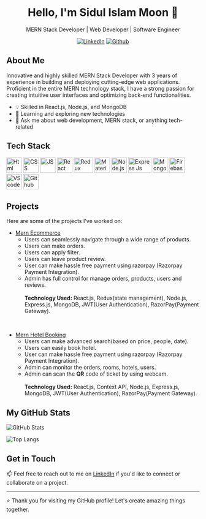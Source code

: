 <h1 align="center">Hello, I'm Sidul Islam Moon 👋</h1>
<p align="center">
  MERN Stack Developer | Web Developer | Software Engineer
</p>

<p align="center">
  <a href="https://www.linkedin.com/in/sidul567/"><img src="https://img.shields.io/badge/LinkedIn-0077B5?style=for-the-badge&logo=linkedin&logoColor=white" alt="LinkedIn"></a>
  <a href="https://github.com/sidul567"><img src="https://img.shields.io/badge/Github-010101?style=for-the-badge&logo=github&logoColor=white" alt="Github"></a>
</p>

## About Me
Innovative and highly skilled MERN Stack Developer with 3 years of experience in building and deploying cutting-edge web applications. Proficient in the entire MERN technology stack, I have a strong passion for creating intuitive user interfaces and optimizing back-end functionalities.

- 💡 Skilled in React.js, Node.js, and MongoDB
- 🌱 Learning and exploring new technologies
- 💬 Ask me about web development, MERN stack, or anything tech-related

## Tech Stack

<p align="left">
  <img src="https://upload.wikimedia.org/wikipedia/commons/6/61/HTML5_logo_and_wordmark.svg" alt="Html" width="40" height="40">
  <img src="https://upload.wikimedia.org/wikipedia/commons/d/d5/CSS3_logo_and_wordmark.svg" alt="CSS" width="40" height="40">
  <img src="https://i0.wp.com/theicom.org/wp-content/uploads/2016/03/js-logo.png" alt="JS" width="40" height="40">
  <img src="https://www.vectorlogo.zone/logos/reactjs/reactjs-icon.svg" alt="React" width="40" height="40">
  <img src="https://cdn.zapier.com/storage/blog/4ec8fc7dc3a75758a3913bab9e5a4fd8_2.500x278.png" alt="Redux" width="50" height="40">
  <img src="https://mui.com/static/logo.png" alt="Material UI" width="40" height="40">
  <img src="https://upload.wikimedia.org/wikipedia/commons/d/d9/Node.js_logo.svg" alt="Node.js" width="40" height="40">
  <img src="https://youteam.io/blog/wp-content/uploads/2022/04/expressjs_logo.png" alt="Express Js" width="60" height="40">
  <img src="https://www.vectorlogo.zone/logos/mongodb/mongodb-icon.svg" alt="MongoDB" width="40" height="40">
  <img src="https://www.vectorlogo.zone/logos/firebase/firebase-icon.svg" alt="Firebase" width="40" height="40">
  <img src="https://upload.wikimedia.org/wikipedia/commons/9/9a/Visual_Studio_Code_1.35_icon.svg" alt="VS code" width="40" height="40">
  <img src="https://upload.wikimedia.org/wikipedia/commons/9/91/Octicons-mark-github.svg" alt="Github" width="40" height="40">
</p>

## Projects

Here are some of the projects I've worked on:

- [Mern Ecommerce](https://github.com/sidul567/mern-ecommerce)
  - Users can seamlessly navigate through a wide range of products.
  - Users can make orders.
  - Users can apply filter.
  - Users can leave product review.
  - User can make hassle free payment using razorpay (Razorpay Payment Integration).  
  - Admin has full control for manage orders, products, users and reviews.
  <br><br>
  <strong>Technology Used:</strong> React.js, Redux(state management), Node.js, Express.js, MongoDB, JWT(User Authentication), RazorPay(Payment Gateway).
<br/>

- [Mern Hotel Booking](https://github.com/sidul567/mern-ecommerce) 
  - Users can make advanced search(based on price, people, date).
  - Users can easily book hotel.
  - User can make hassle free payment using razorpay (Razorpay Payment Integration).
  - Admin can monitor the orders, rooms, hotels, users.
  - Admin can scan the <strong>QR</strong> code of ticket by using webcam.
  <br><br>
  <strong>Technology Used:</strong> React.js, Context API, Node.js, Express.js, MongoDB, JWT(User Authentication), RazorPay(Payment Gateway).


## My GitHub Stats

![GitHub Stats](https://github-readme-stats-sidul567.vercel.app/api?username=sidul567&show_icons=true&theme=synthwave&hide=stars,prs,issues,contribs)

![Top Langs](https://github-readme-stats-sidul567.vercel.app/api/top-langs/?username=sidul567&layout=compact&theme=dark)


## Get in Touch

📫 Feel free to reach out to me on [LinkedIn](https://www.linkedin.com/in/sidul567/) if you'd like to connect or collaborate on a project.

---

⭐️ Thank you for visiting my GitHub profile! Let's create amazing things together.
